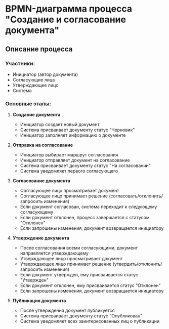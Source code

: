 # BPMN-диаграмма процесса "Создание и согласование документа"

## Описание процесса

### Участники:
- Инициатор (автор документа)
- Согласующие лица
- Утверждающее лицо
- Система

### Основные этапы:
1. **Создание документа**
   - Инициатор создает новый документ
   - Система присваивает документу статус "Черновик"
   - Инициатор заполняет информацию о документе

2. **Отправка на согласование**
   - Инициатор выбирает маршрут согласования
   - Инициатор отправляет документ на согласование
   - Система присваивает документу статус "На согласовании"
   - Система уведомляет первого согласующего

3. **Согласование документа**
   - Согласующее лицо просматривает документ
   - Согласующее лицо принимает решение (согласовать/отклонить/запросить изменения)
   - Если документ согласован, система переходит к следующему согласующему
   - Если документ отклонен, процесс завершается с статусом "Отклонен"
   - Если запрошены изменения, документ возвращается инициатору

4. **Утверждение документа**
   - После согласования всеми согласующими, документ направляется утверждающему
   - Утверждающее лицо просматривает документ
   - Утверждающее лицо принимает решение (утвердить/отклонить/запросить изменения)
   - Если документ утвержден, ему присваивается статус "Утвержден"
   - Если документ отклонен, ему присваивается статус "Отклонен"
   - Если запрошены изменения, документ возвращается инициатору

5. **Публикация документа**
   - После утверждения документ публикуется
   - Система присваивает документу статус "Опубликован"
   - Система уведомляет всех заинтересованных лиц о публикации
